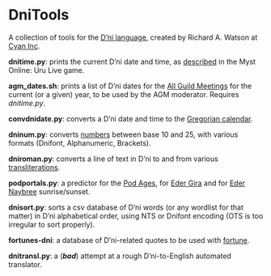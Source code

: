 # DniTools
A collection of tools for the [D’ni language](https://archive.guildofarchivists.org/wiki/D%27ni_(language)), created by Richard A. Watson at [Cyan Inc](https://cyan.com/).

**dnitime.py**: prints the current D’ni date and time, as [described](https://archive.guildofarchivists.org/wiki/D%27ni_time_conversion) in the Myst Online: Uru Live game.

**agm_dates.sh**: prints a list of D’ni dates for the [All Guild Meetings](https://archive.guildofarchivists.org/wiki/All_Guilds_Meeting) for the current (or a given) year, to be used by the AGM moderator. Requires *dnitime.py*.

**convdnidate.py**: converts a D’ni date and time to the [Gregorian calendar](https://en.wikipedia.org/wiki/Gregorian_calendar).

**dninum.py**: converts [numbers](https://archive.guildofarchivists.org/wiki/D%27ni_numerals) between base 10 and 25, with various formats (Dnifont, Alphanumeric, Brackets).

**dniroman.py**: converts a line of text in D’ni to and from various [transliterations](https://archive.guildofarchivists.org/wiki/D%27ni_(language)#Transliteration).

**podportals.py**: a predictor for the [Pod Ages](https://archive.guildofarchivists.org/wiki/Pod_Age), for [Eder Gira](https://archive.guildofarchivists.org/wiki/Eder_Gira) and for [Eder Naybree](https://archive.guildofarchivists.org/wiki/Eder_Naybree) sunrise/sunset.

**dnisort.py**: sorts a csv database of D’ni words (or any wordlist for that matter) in D’ni alphabetical order, using NTS or Dnifont encoding (OTS is too irregular to sort properly).

**fortunes-dni**: a database of D’ni-related quotes to be used with [fortune](https://wiki.archlinux.org/title/Fortune#Creating_custom_files).

**dnitransl.py**: a (***bad***) attempt at a rough D’ni-to-English automated translator.
